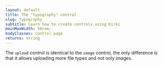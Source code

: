 ```yaml
---
layout: default
title: The "typography" control
slug: typography
subtitle: Learn how to create controls using Kirki
mainMaxWidth: 50rem;
bodyClasses: control page
returns: string
---
```



The `upload` control is identical to the `image` control, the only difference is that it allows uploading more file types and not only images.
